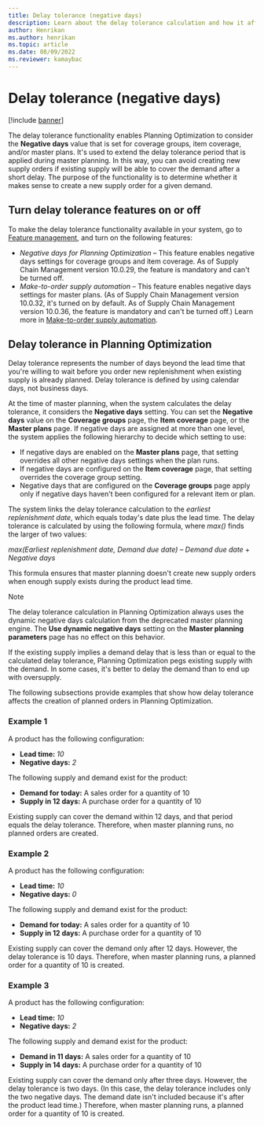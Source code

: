 ```yaml
---
title: Delay tolerance (negative days)
description: Learn about the delay tolerance calculation and how it affects planned order creation in Planning Optimization with an outline on toggling delay tolerance.
author: Henrikan
ms.author: henrikan
ms.topic: article
ms.date: 08/09/2022
ms.reviewer: kamaybac
---
```


# Delay tolerance (negative days)
<!-- KFM: Split topic into PO and classic -->

[!include [banner](../../includes/banner.md)]

The delay tolerance functionality enables Planning Optimization to consider the **Negative days** value that is set for coverage groups, item coverage, and/or master plans. It's used to extend the delay tolerance period that is applied during master planning. In this way, you can avoid creating new supply orders if existing supply will be able to cover the demand after a short delay. The purpose of the functionality is to determine whether it makes sense to create a new supply order for a given demand.

## Turn delay tolerance features on or off

To make the delay tolerance functionality available in your system, go to [Feature management](../../../fin-ops-core/fin-ops/get-started/feature-management/feature-management-overview.md), and turn on the following features:

- *Negative days for Planning Optimization* – This feature enables negative days settings for coverage groups and item coverage. As of Supply Chain Management version 10.0.29, the feature is mandatory and can't be turned off.
- *Make-to-order supply automation* – This feature enables negative days settings for master plans. (As of Supply Chain Management version 10.0.32, it's turned on by default. As of Supply Chain Management version 10.0.36, the feature is mandatory and can't be turned off.) Learn more in [Make-to-order supply automation](../make-to-order-supply-automation.md).

## Delay tolerance in Planning Optimization

Delay tolerance represents the number of days beyond the lead time that you're willing to wait before you order new replenishment when existing supply is already planned. Delay tolerance is defined by using calendar days, not business days.

At the time of master planning, when the system calculates the delay tolerance, it considers the **Negative days** setting. You can set the **Negative days** value on the **Coverage groups** page, the **Item coverage** page, or the **Master plans** page. If negative days are assigned at more than one level, the system applies the following hierarchy to decide which setting to use:

- If negative days are enabled on the **Master plans** page, that setting overrides all other negative days settings when the plan runs.
- If negative days are configured on the **Item coverage** page, that setting overrides the coverage group setting.
- Negative days that are configured on the **Coverage groups** page apply only if negative days haven't been configured for a relevant item or plan.

The system links the delay tolerance calculation to the *earliest replenishment date*, which equals today's date plus the lead time. The delay tolerance is calculated by using the following formula, where *max()* finds the larger of two values:

*max(Earliest replenishment date, Demand due date)* – *Demand due date* + *Negative days*

This formula ensures that master planning doesn't create new supply orders when enough supply exists during the product lead time.

> [!NOTE]
> The delay tolerance calculation in Planning Optimization always uses the dynamic negative days calculation from the deprecated master planning engine. The **Use dynamic negative days** setting on the **Master planning parameters** page has no effect on this behavior.

If the existing supply implies a demand delay that is less than or equal to the calculated delay tolerance, Planning Optimization pegs existing supply with the demand. In some cases, it's better to delay the demand than to end up with oversupply.

The following subsections provide examples that show how delay tolerance affects the creation of planned orders in Planning Optimization.

### Example 1

A product has the following configuration:

- **Lead time:** *10*
- **Negative days:** *2*

The following supply and demand exist for the product:

- **Demand for today:** A sales order for a quantity of 10
- **Supply in 12 days:** A purchase order for a quantity of 10

Existing supply can cover the demand within 12 days, and that period equals the delay tolerance. Therefore, when master planning runs, no planned orders are created.

### Example 2

A product has the following configuration:

- **Lead time:** *10*
- **Negative days:** *0*

The following supply and demand exist for the product:

- **Demand for today:** A sales order for a quantity of 10
- **Supply in 12 days:** A purchase order for a quantity of 10

Existing supply can cover the demand only after 12 days. However, the delay tolerance is 10 days. Therefore, when master planning runs, a planned order for a quantity of 10 is created.

### Example 3

A product has the following configuration:

- **Lead time:** *10*
- **Negative days:** *2*

The following supply and demand exist for the product:

- **Demand in 11 days:** A sales order for a quantity of 10
- **Supply in 14 days:** A purchase order for a quantity of 10

Existing supply can cover the demand only after three days. However, the delay tolerance is two days. (In this case, the delay tolerance includes only the two negative days. The demand date isn't included because it's after the product lead time.) Therefore, when master planning runs, a planned order for a quantity of 10 is created.
